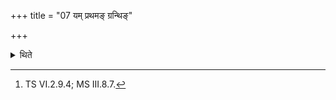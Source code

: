 +++
title = "07 यम् प्रथमङ् ग्रन्थिङ्"

+++

<details><summary>थिते</summary>

7. It has been said (in the Brāhmaṇa-text): "The Adhvaryu should not loosen) the knot which he may have tied first."[^1]

[^1]: TS VI.2.9.4; MS III.8.7.  

</details>
